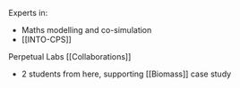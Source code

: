 Experts in:
 - Maths modelling and co-simulation
 - [[INTO-CPS]]

Perpetual Labs [[Collaborations]]
 - 2 students from here, supporting [[Biomass]] case study